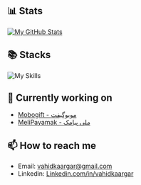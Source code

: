 
## 📊 Stats
[![My GitHub Stats](https://github-readme-stats.vercel.app/api/?username=vahidkaargar&count_private=true&theme=dark&bg_color=151719&show_icons=true&hide_border=true)]()

## 📚 Stacks
![My Skills](https://skillicons.dev/icons?i=php,laravel,vuejs,nodejs,git)

## 🔭 Currently working on
- [Mobogift - موبوگیفت](https://mobogift.com)
- [MeliPayamak - ملی پیامک](https://melipayamak.com)

## 📫 How to reach me
- Email: vahidkaargar@gmail.com
- Linkedin: [Linkedin.com/in/vahidkaargar](https://www.linkedin.com/in/vahidkaargar/)
